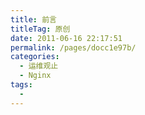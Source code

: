 ```yaml
---
title: 前言
titleTag: 原创
date: 2011-06-16 22:17:51
permalink: /pages/docc1e97b/
categories:
  - 运维观止
  - Nginx
tags:
  - 
---
```

